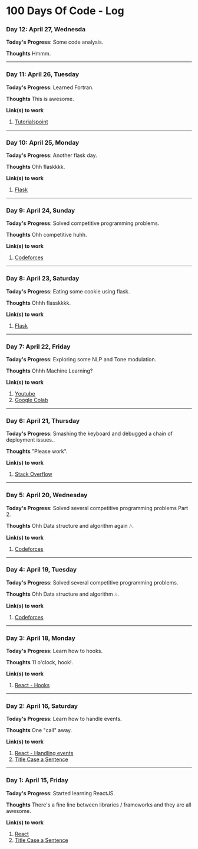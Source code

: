 # 100 Days Of Code - Log

### Day 12: April 27, Wednesda

**Today's Progress**: Some code analysis.

**Thoughts** Hmmm.

---

### Day 11: April 26, Tuesday

**Today's Progress**: Learned Fortran.

**Thoughts** This is awesome.

**Link(s) to work**
1. [Tutorialspoint](https://tutorialspoint.com/)

---

### Day 10: April 25, Monday

**Today's Progress**: Another flask day.

**Thoughts** Ohh flaskkkk.

**Link(s) to work**
1. [Flask](https://flask.palletsprojects.com/)

---

### Day 9: April 24, Sunday

**Today's Progress**: Solved competitive programming problems.

**Thoughts** Ohh competitive huhh.

**Link(s) to work**
1. [Codeforces](https://codeforces.com/)

---

### Day 8: April 23, Saturday

**Today's Progress**: Eating some cookie using flask.

**Thoughts** Ohhh flasskkkk.

**Link(s) to work**
1. [Flask](https://flask.palletsprojects.com/)

---

### Day 7: April 22, Friday

**Today's Progress**: Exploring some NLP and Tone modulation.

**Thoughts** Ohhh Machine Learning?

**Link(s) to work**
1. [Youtube](https://youtube.com)
1. [Google Colab](https://colab.research.google.com/)

---

### Day 6: April 21, Thursday

**Today's Progress**: Smashing the keyboard and debugged a chain of deployment issues..

**Thoughts** "Please work".

**Link(s) to work**
1. [Stack Overflow](https://stackoverflow.com)

---

### Day 5: April 20, Wednesday

**Today's Progress**: Solved several competitive programming problems Part 2.

**Thoughts** Ohh Data structure and algorithm again 🎶.

**Link(s) to work**
1. [Codeforces](https://codeforces.com/)

---

### Day 4: April 19, Tuesday

**Today's Progress**: Solved several competitive programming problems.

**Thoughts** Ohh Data structure and algorithm 🎶.

**Link(s) to work**
1. [Codeforces](https://codeforces.com/)

---

### Day 3: April 18, Monday

**Today's Progress**: Learn how to hooks.

**Thoughts** 11 o'clock, hook!.

**Link(s) to work**
1. [React - Hooks](https://reactjs.org/docs/hooks-intro.html)

---

### Day 2: April 16, Saturday

**Today's Progress**: Learn how to handle events.

**Thoughts** One "call" away.

**Link(s) to work**
1. [React - Handling events](https://reactjs.org/docs/handling-events.html)
2. [Title Case a Sentence](https://codepen.io)

---

### Day 1: April 15, Friday

**Today's Progress**: Started learning ReactJS.

**Thoughts** There's a fine line between libraries / frameworks and they are all awesome.

**Link(s) to work**
1. [React](https://reactjs.org/)
2. [Title Case a Sentence](https://codepen.io)
